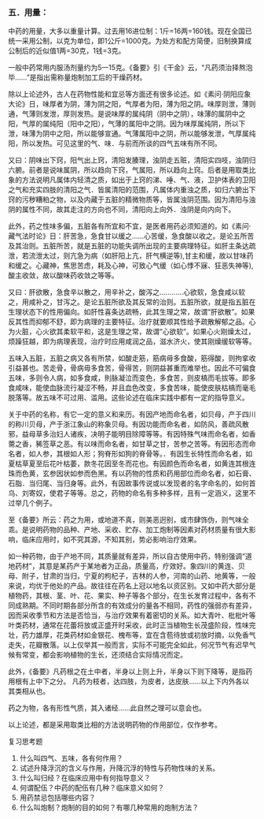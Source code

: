 ### 五．用量：

中药的用量，大多以重量计算。过去用16进位制：1斤=16两=160钱。现在全国已统一采用公制，以克为单位，即1公斤=1000克。为处方和配方简便，旧制换算成公制后的近似值1两=30克，1钱=3克。

一般中药常用内服汤剂量约为5一15克。《备要》引《干金》云，“凡药须治择熬泡毕……”是指出需称量炮制加工后的干燥药材。

除以上论述外，古人在药物性能和宜忌等方面还有很多论述。如《素问·阴阳应象大论》日，味厚者为阴，薄为阴之阳，气厚者为阳，薄为阳之阴。味厚则泄，薄则通，气薄则发泄，厚则发热。是说味厚的属纯阴（阴中之阴），味薄的属阴中之阳，气厚的属纯阳（阳中之阳），气薄的属阳中之阴。因为味厚属纯阴，所以下泄，味薄为阴中之阳，所以能够宣通。气薄属阳中之阴，所以能够发泄，气厚属纯阳，所以发热。可见这里的气、味．与前而所谈的四气五味有所不同。

又曰：阴味出下窍，阳气出上窍，清阳发腠理，浊阴走五赃，清阳实四吱，浊阴归六腑。前者是说味属阴，所以趋向下窍，气属阳，所以趋向上窍。后者是用取类比象的方法说明凡属体内轻清之质，如出于上窍的涕、唾、气、液，卫护体表的卫阳之气和充实四肢的清阳之气．皆属清阳的范围，凡属体内重浊之质，如归六腑出下窍的污秽糟粕之物，以及内藏于五脏的精微物质等，皆属浊阴范围。因为清阳与浊阴的属性不同，故其走注的方向也不同，清阳向上向外．浊阴是向内向下。

此外，药之性味多偏，五脏各有所宜和不宜，是医者用药必须知道的。如《素问·藏气法时论》日：肝苦急，急食甘以缓之……心苦缓，急食酸以收之。是论五所苦及其治则。五脏所苦，就是五脏的功能失调所出现的主要病理特征。如肝主条达疏泄，若流泄太过，则亢急为病（如肝阳上亢，肝气横逆等),甘主和缓，故以甘味药和缓之。心藏神，焦思苦虑，耗及心神，可致心气缓（如心悸不寐、狂恶失神等),酸主收敛，故以酸味药收敛之等等。

又曰：肝欲散，急食辛以散之，用辛补之，酸泻之…………心欲软，急食咸以软之，用咸补之，甘泻之。是论五脏所欲及其反常的治则。五脏所欲，就是指五脏在生理状态下的性用偏向。如肝性喜条达疏畅，此其生理之常，故谓“肝欲散”。如果反其性而抑郁不舒，即为病理的主要特征。治疗就要顺其性给予疏散解郁之品。心为火脏，心火欲其柔软平和，这是生理之常，故谓“心欲软”。如果心火刚燥太过，烦躁狂越，即为病理表现，治疗时应用咸润之品，滋水济火，使其刚燥缓软等等。

五味入五脏，五脏之病又各有所禁，如酸走筋，筋病毋多食酸，筋得酸，则拘挛收引益甚也。苦走骨，骨病毋多食苦，骨得苦，则阴益甚重而难举也。因此不可偏食五味，多则令人病，如多食咸，則脉凝泣而变色，多食苦，则皮槁而毛拔等。即多食咸味，能使血脉流行凝涩不畅，并且血色改变，多食苦味，能使皮肤枯槁而毫毛脱落等。故五味不可过用、滥用。这些论述在临床实践中都有一定的指导意义。

关于中药的名称，有它一定的意义和来历。有因产地而命名者，如贝母，产于四川的称川贝母，产于浙江象山的称象贝母。有因功能而命名者，如防风，善疏风散邪，益母草多治妇人诸疾，决明子能明目除障等等。有因特殊气味而命名者，如香薷之香，豨签草之恶。有以味而命名者，如甘草之甘，苦参之苦等。有因形态而命名者，如人参，其根如人形；狗脊形如狗的脊骨等。．有因生长特性而命名者，如夏枯草夏至后花叶枯萎，款冬花因至冬而花也。有因颜色而命名者，如黄连其根连珠而色黄，玄参因状如参而色黑。有以药物的性质和药用部位而命名者，如石膏、石脂．当归尾、当归身等。此外，有因故事传说或以发现者的名字命名的，如何首乌、刘寄奴，使君子等等。总之，药物的命名有多种多样，且有一定涵义，这里不过举几个例子。

至《备要》所云：药之为用，或地道不真，则美恶迥别，或市肆饰伪，则气味全乖。是说明药物的品种、产地、采收、贮存、加工炮制等因素对药材质量有很大影响，临床应用时，如不究其源，不知其别，势必影响治疗效果。

如一种药物，由于产地不同，其质量就有差异，所以自古使用中药，特别强调“道地药材”，其意是某药产于某地者为正品，质量高，疗效好。象四川的黄连、贝母、附子，甘肃的当归，宁夏的枸杞子，吉林的人参，河南的山药、地黄等，一般来说，均优于他处的产品。故往往在药名上冠以地名以资区别。又如中药大部分是植物药，其根、茎、叶、花、果实、种子等各个部分，在生长发育过程中，各有不同成熟期。不同时期各部分所含的有效成分的量各不相同，药性的强弱亦有差异，因而采收季节和方法是否恰当，与治疗效果有着密切的关系。如大青叶、枇枇叶等叶类药材，通常在花蕾将放或正盛开时采收，此时正当植物生长茂盛阶段，性味完壮，药力雄厚，花类药材如金银花、槐布等，宜在含苞待放或初放时摘，以免香气走失，花瓣散落。以上仅举其一般而言，实际不可能完全如此，何况节气有迟早气候有常变，都会影响植物的生长，还须结合实际情况而定。

此外，《备要》凡药根之在土中者，半身以上则上升，半身以下则下降等，是指药用根有上中下之分。
凡药为枝者，达四肢，为皮者，达皮肤……以上下内外各以其类相从也。

药之为物，各有形性气质，其入诸经……此自然之理可以意会也。

以上论述，都是采用取类比相的方法说明药物的作用部位，仅作参考。

复习思考题

1. 什么叫四气、五味，各有何作用？
2. 试述升降浮沉的含义与作用，升降沉浮的特性与药物性味的关系。
3. 什么叫归经？在临床应用中有何指导意义？
4. 何谓配伍？中药的配伍有几种？临床意义如何？
5. 用药禁忌包括哪些内容？
6. 什么叫炮制？炮制的目的如何？有哪几种常用的炮制方法？
